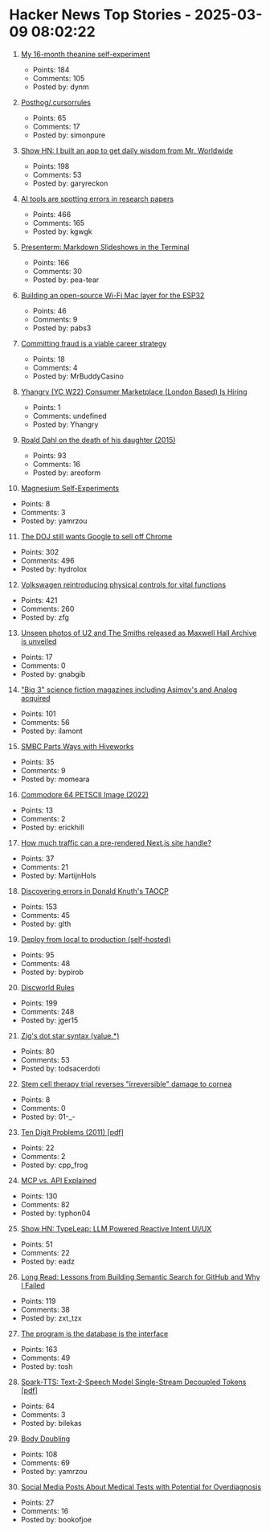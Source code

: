 # Hacker News Top Stories - 2025-03-09 08:02:22

1. [My 16-month theanine self-experiment](https://dynomight.net/theanine/)
   - Points: 184
   - Comments: 105
   - Posted by: dynm

2. [Posthog/.cursorrules](https://github.com/PostHog/posthog/blob/master/.cursorrules)
   - Points: 65
   - Comments: 17
   - Posted by: simonpure

3. [Show HN: I built an app to get daily wisdom from Mr. Worldwide](https://daale.club/)
   - Points: 198
   - Comments: 53
   - Posted by: garyreckon

4. [AI tools are spotting errors in research papers](https://www.nature.com/articles/d41586-025-00648-5)
   - Points: 466
   - Comments: 165
   - Posted by: kgwgk

5. [Presenterm: Markdown Slideshows in the Terminal](https://github.com/mfontanini/presenterm)
   - Points: 166
   - Comments: 30
   - Posted by: pea-tear

6. [Building an open-source Wi-Fi Mac layer for the ESP32](https://esp32-open-mac.be)
   - Points: 46
   - Comments: 9
   - Posted by: pabs3

7. [Committing fraud is a viable career strategy](https://statmodeling.stat.columbia.edu/2025/03/08/a-post-mortem-on-the-gino-case-committing-fraud-is-right-now-a-viable-career-strategy-that-can-propel-you-at-the-top-of-the-academic-world/)
   - Points: 18
   - Comments: 4
   - Posted by: MrBuddyCasino

8. [Yhangry (YC W22) Consumer Marketplace (London Based) Is Hiring](https://www.ycombinator.com/companies/yhangry/jobs/JiN1myL-mid-senior-full-stack-engineer)
   - Points: 1
   - Comments: undefined
   - Posted by: Yhangry

9. [Roald Dahl on the death of his daughter (2015)](https://www.telegraph.co.uk/books/authors/roald-dahls-darkest-hour/)
   - Points: 93
   - Comments: 16
   - Posted by: areoform

10. [Magnesium Self-Experiments](https://gwern.net/nootropic/magnesium)
   - Points: 8
   - Comments: 3
   - Posted by: yamrzou

11. [The DOJ still wants Google to sell off Chrome](https://www.wired.com/story/the-doj-still-wants-google-to-divest-chrome/)
   - Points: 302
   - Comments: 496
   - Posted by: hydrolox

12. [Volkswagen reintroducing physical controls for vital functions](https://www.autocar.co.uk/car-news/new-cars/volkswagen-reintroducing-physical-controls-vital-functions)
   - Points: 421
   - Comments: 260
   - Posted by: zfg

13. [Unseen photos of U2 and The Smiths released as Maxwell Hall Archive is unveiled](https://www.salford.ac.uk/news/unseen-photos-of-u2-and-the-smiths-released-as-maxwell-hall-digital-archive-is-unveiled)
   - Points: 17
   - Comments: 0
   - Posted by: gnabgib

14. ["Big 3" science fiction magazines including Asimov's and Analog acquired](https://jasonsanford.substack.com/p/genre-grapevine-for-last-half-of)
   - Points: 101
   - Comments: 56
   - Posted by: ilamont

15. [SMBC Parts Ways with Hiveworks](https://www.smbc-comics.com/comic/announcement-2)
   - Points: 35
   - Comments: 9
   - Posted by: momeara

16. [Commodore 64 PETSCII Image (2022)](https://medium.com/@8bitsten/commodore-64-petscii-image-f608225714ec)
   - Points: 13
   - Comments: 2
   - Posted by: erickhill

17. [How much traffic can a pre-rendered Next.js site handle?](https://martijnhols.nl/blog/how-much-traffic-can-a-pre-rendered-nextjs-site-handle)
   - Points: 37
   - Comments: 21
   - Posted by: MartijnHols

18. [Discovering errors in Donald Knuth's TAOCP](https://glthr.com/discovering-errors-in-donald-knuths-taocp)
   - Points: 153
   - Comments: 45
   - Posted by: glth

19. [Deploy from local to production (self-hosted)](https://github.com/bypirob/airo)
   - Points: 95
   - Comments: 48
   - Posted by: bypirob

20. [Discworld Rules](https://contraptions.venkateshrao.com/p/discworld-rules)
   - Points: 199
   - Comments: 248
   - Posted by: jger15

21. [Zig's dot star syntax (value.*)](https://www.openmymind.net/Zig-Dot-Star-Syntax/)
   - Points: 80
   - Comments: 53
   - Posted by: todsacerdoti

22. [Stem cell therapy trial reverses "irreversible" damage to cornea](https://newatlas.com/biology/stem-cell-therapy-reverses-irreversible-damage-cornea/)
   - Points: 8
   - Comments: 0
   - Posted by: 01-_-

23. [Ten Digit Problems (2011) [pdf]](https://people.maths.ox.ac.uk/trefethen/publication/PDF/2011_137.pdf)
   - Points: 22
   - Comments: 2
   - Posted by: cpp_frog

24. [MCP vs. API Explained](https://norahsakal.com/blog/mcp-vs-api-model-context-protocol-explained/)
   - Points: 130
   - Comments: 82
   - Posted by: typhon04

25. [Show HN: TypeLeap: LLM Powered Reactive Intent UI/UX](https://www.typeleap.com/)
   - Points: 51
   - Comments: 22
   - Posted by: eadz

26. [Long Read: Lessons from Building Semantic Search for GitHub and Why I Failed](https://tzx.notion.site/What-I-Learned-Building-a-Free-Semantic-Search-Tool-for-GitHub-and-Why-I-Failed-1a09b742c7918033b318f3a5d7dc9751)
   - Points: 119
   - Comments: 38
   - Posted by: zxt_tzx

27. [The program is the database is the interface](https://www.scattered-thoughts.net/writing/the-program-is-the-database-is-the-interface/)
   - Points: 163
   - Comments: 49
   - Posted by: tosh

28. [Spark-TTS: Text-2-Speech Model Single-Stream Decoupled Tokens [pdf]](https://arxiv.org/abs/2503.01710)
   - Points: 64
   - Comments: 3
   - Posted by: bilekas

29. [Body Doubling](https://bodydoubling.com/)
   - Points: 108
   - Comments: 69
   - Posted by: yamrzou

30. [Social Media Posts About Medical Tests with Potential for Overdiagnosis](https://jamanetwork.com/journals/jamanetworkopen/fullarticle/2830758)
   - Points: 27
   - Comments: 16
   - Posted by: bookofjoe

